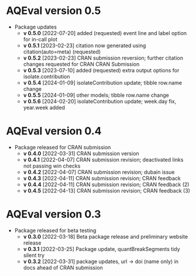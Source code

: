 # AQEval version 0.5

* Package updates 
    * __v 0.5.0__ [2022-07-20] added (requested) event line and label option for in-call plot 
    * __v 0.5.1__ [2023-02-23] citation now generated using citation(auto=meta) (requested)
    * __v 0.5.2__ [2023-02-23] CRAN submission reversion; further citation changes requested for CRAN 
    CRAN Submission 
    * __v 0.5.3__ [2023-07-10] added (requested) extra output options for isolate.contribution 
    * __v 0.5.4__ [2024-01-09] isolateContribution update; tibble row.name change 
    * __v 0.5.5__ [2024-01-09] other models; tibble row.name change 
    * __v 0.5.6__ [2024-02-20] isolateContribution update; week.day fix, year.week added 
    
# AQEval version 0.4

* Package released for CRAN submission 
    * __v 0.4.0__ [2022-03-31] CRAN submission version
    * __v 0.4.1__ [2022-04-07] CRAN submission revision; deactivated links not passing win checks  
    * __v 0.4.2__ [2022-04-07] CRAN submission revision; dubain issue 
    * __v 0.4.3__ [2022-04-11] CRAN submission revision; CRAN feedback
    * __v 0.4.4__ [2022-04-11] CRAN submission revision; CRAN feedback (2)
    * __v 0.4.5__ [2022-04-13] CRAN submission revision; CRAN feedback (3)
    
# AQEval version 0.3

* Package released for beta testing 
    * __v 0.3.0__ [2022-03-18] Beta package release and preliminary website release  
    * __v 0.3.1__ [2022-03-25] Package update, quantBreakSegments tidy silent try  
    * __v 0.3.2__ [2022-03-31] package updates, url -> doi (name only) in docs ahead of CRAN submission 
    

    
